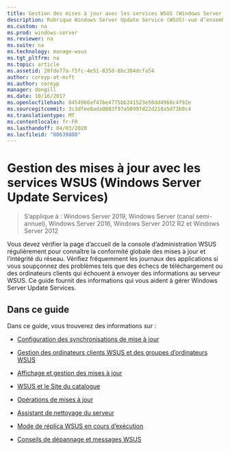 ```yaml
---
title: Gestion des mises à jour avec les services WSUS (Windows Server Update Services)
description: Rubrique Windows Server Update Service (WSUS)-vue d’ensemble de Update Management avec des liens vers les rubriques connexes
ms.custom: na
ms.prod: windows-server
ms.reviewer: na
ms.suite: na
ms.technology: manage-wsus
ms.tgt_pltfrm: na
ms.topic: article
ms.assetid: 28fde77a-f5fc-4e51-835d-8bc304dcfa54
author: coreyp-at-msft
ms.author: coreyp
manager: dongill
ms.date: 10/16/2017
ms.openlocfilehash: 8454966af47be4775bb241523e50dd4968c4f92e
ms.sourcegitcommit: 3c3dfee8ada0083f97a58997d22d218a5d73b9c4
ms.translationtype: MT
ms.contentlocale: fr-FR
ms.lasthandoff: 04/03/2020
ms.locfileid: "80639808"
---
```

# <a name="update-management-with-windows-server-update-services"></a>Gestion des mises à jour avec les services WSUS (Windows Server Update Services)

>S’applique à : Windows Server 2019, Windows Server (canal semi-annuel), Windows Server 2016, Windows Server 2012 R2 et Windows Server 2012

Vous devez vérifier la page d’accueil de la console d’administration WSUS régulièrement pour connaître la conformité globale des mises à jour et l’intégrité du réseau. Vérifiez fréquemment les journaux des applications si vous soupçonnez des problèmes tels que des échecs de téléchargement ou des ordinateurs clients qui échouent à envoyer des informations au serveur WSUS. Ce guide fournit des informations qui vous aident à gérer Windows Server Update Services.  
  
## <a name="in-this-guide"></a>Dans ce guide  
Dans ce guide, vous trouverez des informations sur :  
  
-   [Configuration des synchronisations de mise à jour](setting-up-update-synchronizations.md)  
  
-   [Gestion des ordinateurs clients WSUS et des groupes d’ordinateurs WSUS](managing-wsus-client-computers-and-wsus-computer-groups.md)  
  
-   [Affichage et gestion des mises à jour](viewing-and-managing-updates.md)  
  
-   [WSUS et le Site du catalogue](wsus-and-the-catalog-site.md)  
  
-   [Opérations de mises à jour](updates-operations.md)  
  
-   [Assistant de nettoyage du serveur](the-server-cleanup-wizard.md)  
  
-   [Mode de réplica WSUS en cours d’exécution](running-wsus-replica-mode.md)  
  
-   [Conseils de dépannage et messages WSUS](wsus-messages-and-troubleshooting-tips.md)  
